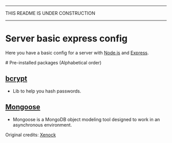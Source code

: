 ----
THIS README IS UNDER CONSTRUCTION

------
# **Server basic express config**


Here you have a basic config for a server with [Node.js](https://nodejs.org/es/) and [Express](https://www.npmjs.com/package/express).

# Pre-installed packages (Alphabetical order)
## [bcrypt](https://www.npmjs.com/package/bcrypt)
- Lib to help you hash passwords.

## [Mongoose](https://www.npmjs.com/package/mongoose)
- Mongoose is a MongoDB object modeling tool designed to work in an asynchronous environment.


Original credits: [Xenock](https://github.com/xenock)
